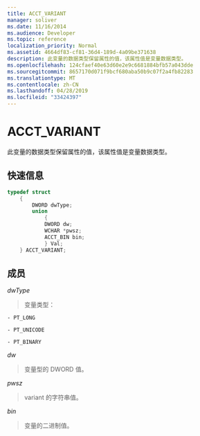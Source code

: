 ```yaml
---
title: ACCT_VARIANT
manager: soliver
ms.date: 11/16/2014
ms.audience: Developer
ms.topic: reference
localization_priority: Normal
ms.assetid: 4664df83-cf81-36d4-189d-4a09be371638
description: 此变量的数据类型保留属性的值，该属性值是变量数据类型。
ms.openlocfilehash: 124cfaef40e63d60e2e9c6681884bfb57a043dde
ms.sourcegitcommit: 8657170d071f9bcf680aba50b9c07f2a4fb82283
ms.translationtype: MT
ms.contentlocale: zh-CN
ms.lasthandoff: 04/28/2019
ms.locfileid: "33424397"
---
```

# <a name="acct_variant"></a>ACCT_VARIANT

此变量的数据类型保留属性的值，该属性值是变量数据类型。
  
## <a name="quick-info"></a>快速信息

```cpp
typedef struct 
    { 
        DWORD dwType; 
        union  
            { 
            DWORD dw; 
            WCHAR *pwsz; 
            ACCT_BIN bin; 
            } Val; 
    } ACCT_VARIANT; 

```

## <a name="members"></a>成员

_dwType_
  
> 变量类型：
    
    - PT_LONG
    
    - PT_UNICODE
    
    - PT_BINARY
    
_dw_
  
> 变量型的 DWORD 值。
    
_pwsz_
  
> variant 的字符串值。
    
_bin_
  
> 变量的二进制值。
    

